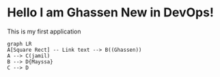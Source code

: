 # Hello I am Ghassen New in DevOps!

This is my first application

```mermaid
graph LR
A[Square Rect] -- Link text --> B((Ghassen))
A --> C(jamil)
B --> D{Mayssa}
C --> D